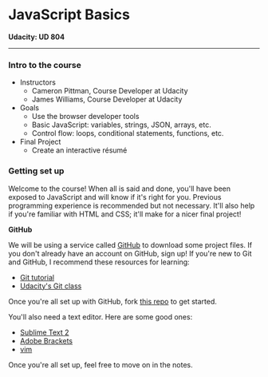# JavaScript Basics

**Udacity: UD 804**

---

### Intro to the course

* Instructors
    * Cameron Pittman, Course Developer at Udacity
    * James Williams, Course Developer at Udacity
* Goals
    * Use the browser developer tools
    * Basic JavaScript: variables, strings, JSON, arrays, etc.
    * Control flow: loops, conditional statements, functions, etc.
* Final Project
    * Create an interactive résumé
    
### Getting set up

Welcome to the course! When all is said and done, you'll have been exposed to JavaScript
and will know if it's right for you. Previous programming experience is recommended but
not necessary. It'll also help if you're familiar with HTML and CSS; it'll make for a nicer
final project!

**GitHub**

We will be using a service called [GitHub](http://github.com) to download some project files. If you don't
already have an account on GitHub, sign up! If you're new to Git and GitHub, I recommend these resources for
learning:

* [Git tutorial](http://rogerdudler.github.io/git-guide/)
* [Udacity's Git class](https://www.udacity.com/course/ud775)

Once you're all set up with GitHub, fork [this repo](https://github.com/udacity/frontend-nanodegree-resume) to get started.

You'll also need a text editor. Here are some good ones:

* [Sublime Text 2](http://www.sublimetext.com/)
* [Adobe Brackets](http://brackets.io/)
* [vim](http://www.vim.org/)

Once you're all set up, feel free to move on in the notes.